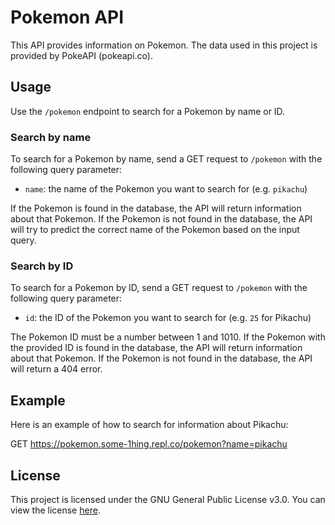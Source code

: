 # Pokemon API

This API provides information on Pokemon. The data used in this project is provided by PokeAPI (pokeapi.co).

## Usage

Use the `/pokemon` endpoint to search for a Pokemon by name or ID.

### Search by name

To search for a Pokemon by name, send a GET request to `/pokemon` with the following query parameter:

- `name`: the name of the Pokemon you want to search for (e.g. `pikachu`)

If the Pokemon is found in the database, the API will return information about that Pokemon. If the Pokemon is not found in the database, the API will try to predict the correct name of the Pokemon based on the input query.

### Search by ID

To search for a Pokemon by ID, send a GET request to `/pokemon` with the following query parameter:

- `id`: the ID of the Pokemon you want to search for (e.g. `25` for Pikachu)

The Pokemon ID must be a number between 1 and 1010. If the Pokemon with the provided ID is found in the database, the API will return information about that Pokemon. If the Pokemon is not found in the database, the API will return a 404 error.

## Example

Here is an example of how to search for information about Pikachu:

GET https://pokemon.some-1hing.repl.co/pokemon?name=pikachu

## License

This project is licensed under the GNU General Public License v3.0. You can view the license [here](https://github.com/username/repo/blob/master/LICENSE).
